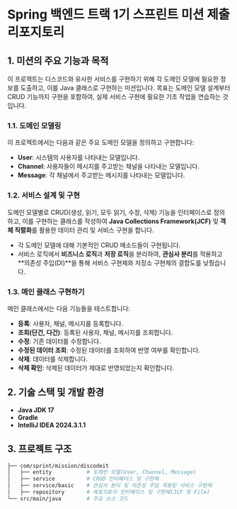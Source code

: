 # Spring 백엔드 트랙 1기 스프린트 미션 제출 리포지토리 

## 1. 미션의 주요 기능과 목적
이 프로젝트는 디스코드와 유사한 서비스를 구현하기 위해 각 도메인 모델에 필요한 정보를 도출하고, 이를 Java 클래스로 구현하는 미션입니다. 목표는 도메인 모델 설계부터 CRUD 기능까지 구현을 포함하여, 실제 서비스 구현에 필요한 기초 작업을 연습하는 것입니다.

### 1.1. 도메인 모델링
이 프로젝트에서는 다음과 같은 주요 도메인 모델을 정의하고 구현합니다:
- **User**: 시스템의 사용자를 나타내는 모델입니다.
- **Channel**: 사용자들이 메시지를 주고받는 채널을 나타내는 모델입니다.
- **Message**: 각 채널에서 주고받는 메시지를 나타내는 모델입니다.

### 1.2. 서비스 설계 및 구현
도메인 모델별로 CRUD(생성, 읽기, 모두 읽기, 수정, 삭제) 기능을 인터페이스로 정의하고, 이를 구현하는 클래스를 작성하여 **Java Collections Framework(JCF)** 및 **객체 직렬화**를 활용한 데이터 관리 및 서비스 구현을 합니다.
- 각 도메인 모델에 대해 기본적인 CRUD 메소드들이 구현됩니다.
- 서비스 로직에서 **비즈니스 로직**과 **저장 로직**을 분리하여, **관심사 분리**를 적용하고 **의존성 주입(DI)**을 통해 서비스 구현체와 저장소 구현체의 결합도를 낮췄습니다.
  
### 1.3. 메인 클래스 구현하기
메인 클래스에서는 다음 기능들을 테스트합니다:
- **등록**: 사용자, 채널, 메시지를 등록합니다.
- **조회(단건, 다건)**: 등록된 사용자, 채널, 메시지를 조회합니다.
- **수정**: 기존 데이터를 수정합니다.
- **수정된 데이터 조회**: 수정된 데이터를 조회하여 반영 여부를 확인합니다.
- **삭제**: 데이터를 삭제합니다.
- **삭제 확인**: 삭제된 데이터가 제대로 반영되었는지 확인합니다.

## 2. 기술 스택 및 개발 환경

- **Java JDK 17**
- **Gradle**
- **IntelliJ IDEA 2024.3.1.1**

## 3. 프로젝트 구조

```bash
├── com/sprint/mission/discodeit
│   ├── entity           # 도메인 모델(User, Channel, Message)
│   ├── service          # CRUD 인터페이스 및 구현체
│   ├── service/basic    # 관심사 분리 및 의존성 주입 적용된 서비스 구현체
│   ├── repository       # 레포지토리 인터페이스 및 구현체(JCF 및 File)
└── src/main/java        # 주요 소스 코드

